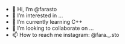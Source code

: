 - 👋 Hi, I’m @farasto
- 👀 I’m interested in ...
- 🌱 I’m currently learning C++
- 💞️ I’m looking to collaborate on ...
- 📫 How to reach me instagram: @fara._.sto

<!---
farasto/farasto is a ✨ special ✨ repository because its `README.md` (this file) appears on your GitHub profile.
You can click the Preview link to take a look at your changes.
--->
